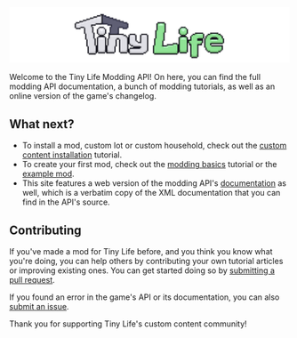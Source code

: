 ![The Tiny Life banner](media/banner.png)

Welcome to the Tiny Life Modding API! On here, you can find the full modding API documentation, a bunch of modding tutorials, as well as an online version of the game's changelog.

## What next?
- To install a mod, custom lot or custom household, check out the [custom content installation](~/articles/getting.md) tutorial.
- To create your first mod, check out the [modding basics](~/articles/mod_basics.md) tutorial or the [example mod](https://github.com/Ellpeck/TinyLifeExampleMod).
- This site features a web version of the modding API's [documentation](xref:TinyLife) as well, which is a verbatim copy of the XML documentation that you can find in the API's source.

## Contributing
If you've made a mod for Tiny Life before, and you think you know what you're doing, you can help others by contributing your own tutorial articles or improving existing ones. You can get started doing so by [submitting a pull request](https://github.com/Ellpeck/TinyLifeWeb/pulls).

If you found an error in the game's API or its documentation, you can also [submit an issue](https://github.com/Ellpeck/TinyLifeWeb/issues).

Thank you for supporting Tiny Life's custom content community!
